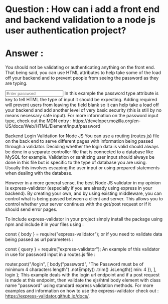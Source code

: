 # Question : How can i add a front end and backend validation to a node js user authentication project? #

# Answer : #

You should not be validating or authenticating anything on the front end. That being said, you can use HTML attributes to help take some of the load off your backend and to prevent people from seeing the password as they are typing.

<input type="password" class="input" name="password" autocomplete="off" placeholder="Enter password" required>
In this example the password type attribute is key to tell HTML the type of input it should be expecting. Adding required will prevent users from leaving the field blank so it can help take a load off your backend and add another level of very basic security (this is still by no means necessary safe input). For more information on the password input type, check out the MDN entry : https://developer.mozilla.org/en-US/docs/Web/HTML/Element/input/password

Backend Login Validation for Node JS
You can use a routing (routes.js) file on the back end to serve different pages with information being passed through a validator. Deciding whether the login data is valid should always be done in a separate controller file that is connected to a database like MySQL for example. Validation or sanitizing user input should always be done in this file but is specific to the type of database you are using. Usually this involves escaping the user input or using prepared statements when dealing with the database.

However in a more general sense, the best Node JS validator in my opinion is express-validator (especially if you are already using express in your backend). By creating your own, and by using existing middleware, you can control what is being passed between a client and server. This allows you to control whether your server continues with the get/post request or if it should send error pages.

To include express-validator in your project simply install the package using npm and include it in your files using :

const { body } = require("express-validator");
or if you need to validate data being passed as url parameters :

const { query } = require("express-validator");
An example of this validator in use for password input in a routes.js file :

router.post("/login",
    [
        body("password", "The Password must be of minimum 4 characters length")
            .notEmpty()
            .trim()
            .isLength({ min: 4 }),
    ],
    login
);
This example deals with the login url endpoint and if a post request is made at this endpoint, then validate the ejs/html body element with class name "password" using standard express validation methods. For more examples and information on how to use the express-validator check out : https://express-validator.github.io/docs/.

